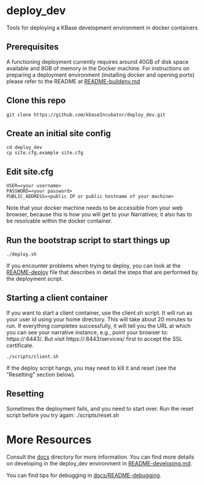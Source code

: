 # deploy_dev
Tools for deploying a KBase development environment in docker containers

## Prerequisites

A functioning deployment currently requires around 40GB of disk space available and 8GB of memory in the Docker machine. For instructions on preparing a deployment environment (installing docker and opening ports) please refer to the README at [README-buildenv.md](README-buildenv.md)

## Clone this repo

    git clone https://github.com/kbaseIncubator/deploy_dev.git

## Create an initial site config

    cd deploy_dev
    cp site.cfg.example site.cfg

## Edit site.cfg

    USER=<your username>
    PASSWORD=<your password>
    PUBLIC_ADDRESS=<public IP or public hostname of your machine>

Note that your docker machine needs to be accessible from your web browser, because this is how you will get to your Narratives; it also has to be resolvable within the docker container.

## Run the bootstrap script to start things up

    ./deploy.sh


If you encounter problems when trying to deploy, you can look at the [README-deploy](README-deploy.md) file that describes in detail the steps that are performed by the deployment script.


## Starting a client container

If you want to start a client container, use the client.sh script. It will run as your user id using your home directory. This will take about 20 minutes to run. If everything completes successfully, it will tell you the URL at which you can see your narrative instance, e.g., point your browser to: https://<publichostname>:6443/. But visit https://<publichostname>:8443/services/ first to accept the SSL certificate.

    ./scripts/client.sh

If the deploy script hangs, you may need to kill it and reset (see the "Resetting" section below).


## Resetting

Sometimes the deployment fails, and you need to start over. Run the reset script before you try again:
    ./scripts/reset.sh
    
# More Resources

Consult the [docs](docs) directory for more information.  You can find more details on developing in the deploy_dev environment in [README-developing.md](./docs/README-developing.md).

You can find tips for debugging in [docs/README-debugging](docs/README-debugging.md).

